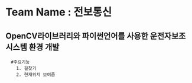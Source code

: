 # Team Name : 전보통신

  ## OpenCV라이브러리와 파이썬언어를 사용한 운전자보조시스템 환경 개발
      #주요기능
        1. 길찾기
        2. 현재위치 보여줌
